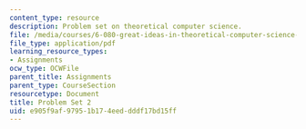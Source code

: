 ```yaml
---
content_type: resource
description: Problem set on theoretical computer science.
file: /media/courses/6-080-great-ideas-in-theoretical-computer-science-spring-2008/e905f9af97951b174eeddddf17bd15ff_ps2.pdf
file_type: application/pdf
learning_resource_types:
- Assignments
ocw_type: OCWFile
parent_title: Assignments
parent_type: CourseSection
resourcetype: Document
title: Problem Set 2
uid: e905f9af-9795-1b17-4eed-dddf17bd15ff
---
```

